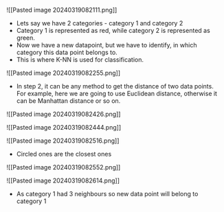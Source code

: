 ![[Pasted image 20240319082111.png]]
* Lets say we have 2 categories - category 1 and category 2
* Category 1 is represented as red, while category 2 is represented as green.
* Now we have a new datapoint, but we have to identify, in which category this data point belongs to.
* This is where K-NN is used for classification.

![[Pasted image 20240319082255.png]]
* In step 2, it can be any method to get the distance of two data points. For example, here we are going to use Euclidean distance, otherwise it can be Manhattan distance or so on.

![[Pasted image 20240319082426.png]]

![[Pasted image 20240319082444.png]]

![[Pasted image 20240319082516.png]]
* Circled ones are the closest ones

![[Pasted image 20240319082552.png]]

![[Pasted image 20240319082614.png]]
* As category 1 had 3 neighbours so new data point will belong to category 1